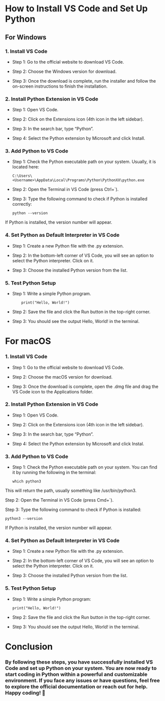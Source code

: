 # How to Install VS Code and Set Up Python

## For Windows

### 1. Install VS Code

- Step 1: Go to the official website to download VS Code.

- Step 2: Choose the Windows version for download.

- Step 3: Once the download is complete, run the installer and follow the on-screen instructions to finish the installation.

### 2. Install Python Extension in VS Code

- Step 1: Open VS Code.

- Step 2: Click on the Extensions icon (4th icon in the left sidebar).

- Step 3: In the search bar, type “Python”.

- Step 4: Select the Python extension by Microsoft and click Install.

### 3. Add Python to VS Code

- Step 1: Check the Python executable path on your system. Usually, it is located here:

      C:\Users\<Username>\AppData\Local\Programs\Python\PythonXX\python.exe

- Step 2: Open the Terminal in VS Code (press Ctrl+`).

- Step 3: Type the following command to check if Python is installed correctly:

      python --version

If Python is installed, the version number will appear.

### 4. Set Python as Default Interpreter in VS Code

- Step 1: Create a new Python file with the .py extension.

- Step 2: In the bottom-left corner of VS Code, you will see an option to select the Python interpreter. Click on it.

- Step 3: Choose the installed Python version from the list.

### 5. Test Python Setup

- Step 1: Write a simple Python program.

          print("Hello, World!")

- Step 2: Save the file and click the Run button in the top-right corner.

- Step 3: You should see the output Hello, World! in the terminal.


# For macOS

### 1. Install VS Code

- Step 1: Go to the official website to download VS Code.

- Step 2: Choose the macOS version for download.

- Step 3: Once the download is complete, open the .dmg file and drag the VS Code icon to the Applications folder.

### 2. Install Python Extension in VS Code

- Step 1: Open VS Code.

- Step 2: Click on the Extensions icon (4th icon in the left sidebar).

- Step 3: In the search bar, type “Python”.

- Step 4: Select the Python extension by Microsoft and click Instal.

### 3. Add Python to VS Code

- Step 1: Check the Python executable path on your system. You can find it by running the following in the terminal:

      which python3

This will return the path, usually something like /usr/bin/python3.

Step 2: Open the Terminal in VS Code (press Cmd+`).

Step 3: Type the following command to check if Python is installed:

    python3 --version

If Python is installed, the version number will appear.

### 4. Set Python as Default Interpreter in VS Code

- Step 1: Create a new Python file with the .py extension.

- Step 2: In the bottom-left corner of VS Code, you will see an option to select the Python interpreter. Click on it.

- Step 3: Choose the installed Python version from the list.

### 5. Test Python Setup

- Step 1: Write a simple Python program:

      print("Hello, World!")

- Step 2: Save the file and click the Run button in the top-right corner.

- Step 3: You should see the output Hello, World! in the terminal.
  

# Conclusion

### By following these steps, you have successfully installed VS Code and set up Python on your system. You are now ready to start coding in Python within a powerful and customizable environment. If you face any issues or have questions, feel free to explore the official documentation or reach out for help. Happy coding! 🚀














